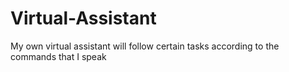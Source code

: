 # Virtual-Assistant
My own virtual assistant will follow certain tasks according to the commands that I speak
